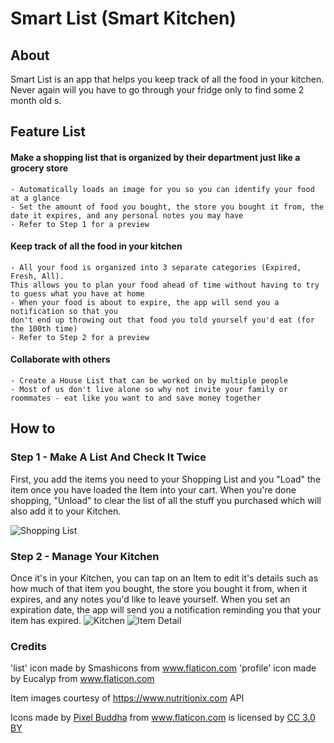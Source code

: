 # Smart List (Smart Kitchen)

## About
Smart List is an app that helps you keep track of all the food in your kitchen. Never again will you have to go through your fridge only to find some 2 month old s. 

## Feature List
#### Make a shopping list that is organized by their department just like a grocery store
    - Automatically loads an image for you so you can identify your food at a glance
    - Set the amount of food you bought, the store you bought it from, the date it expires, and any personal notes you may have
    - Refer to Step 1 for a preview
    
#### Keep track of all the food in your kitchen
    - All your food is organized into 3 separate categories (Expired, Fresh, All).  
    This allows you to plan your food ahead of time without having to try to guess what you have at home
    - When your food is about to expire, the app will send you a notification so that you  
    don't end up throwing out that food you told yourself you'd eat (for the 100th time)
    - Refer to Step 2 for a preview
#### Collaborate with others
    - Create a House List that can be worked on by multiple people
    - Most of us don't live alone so why not invite your family or roommates - eat like you want to and save money together

## How to
### Step 1 - Make A List And Check It Twice
First, you add the items you need to your Shopping List and you "Load" the item once you have loaded the Item into your cart. When you're done shopping, "Unload" to clear the list of all the stuff you purchased which will also add it to your Kitchen.


![Shopping List](/shopping_list.png)

### Step 2 -  Manage Your Kitchen
Once it's in your Kitchen, you can tap on an Item to edit it's details such as how much of that item you bought, the store you bought it from, when it expires, and any notes you'd like to leave yourself. When you set an expiration date, the app will send you a notification reminding you that your item has expired.
![Kitchen](/kitchen.png) ![Item Detail](/detail_view.png)


### Credits
'list' icon made by Smashicons from www.flaticon.com
'profile' icon made by Eucalyp from www.flaticon.com

Item images courtesy of https://www.nutritionix.com API
<div>Icons made by <a href="https://www.flaticon.com/authors/pixel-buddha" title="Pixel Buddha">Pixel Buddha</a> from <a href="https://www.flaticon.com/"                 title="Flaticon">www.flaticon.com</a> is licensed by <a href="http://creativecommons.org/licenses/by/3.0/"                 title="Creative Commons BY 3.0" target="_blank">CC 3.0 BY</a></div>
